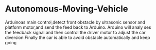 # Autonomous-Moving-Vehicle


Arduinoas main control,detect front obstacle by ultrasonic sensor and platform motor,and send the feed back to Arduino. Arduino will analy ses the feedback signal and then control the driver motor to adjust the car diversion.Finally the car is able to avoid obstacle automatically and keep going

